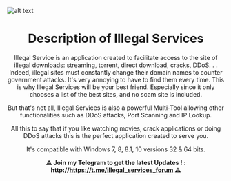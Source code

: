 ![alt text](https://i.imgur.com/9iGo7wM.png)
  
<div align="center"><h1>Description of Illegal Services</h1>

Illegal Service is an application created to facilitate access to the site of illegal downloads: streaming, torrent, direct download, cracks, DDoS. . .
Indeed, illegal sites must constantly change their domain names to counter government attacks. It's very annoying to have to find them every time.
This is why Illegal Services will be your best friend. Especially since it only chooses a list of the best sites, and no scam site is included.

But that's not all, Illegal Services is also a powerful Multi-Tool allowing other functionalities such as DDoS attacks, Port Scanning and IP Lookup.

All this to say that if you like watching movies, crack applications or doing DDoS attacks this is the perfect application created to serve you.

It's compatible with Windows 7, 8, 8.1, 10 versions 32 & 64 bits.

**⚠️ Join my Telegram to get the latest Updates ! : http://https://t.me/illegal_services_forum ⚠️**
